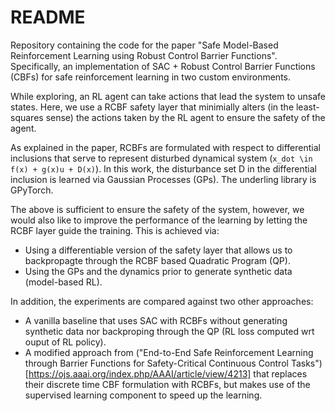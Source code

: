 # README 

Repository containing the code for the paper "Safe  Model-Based  Reinforcement  Learning using Robust Control Barrier Functions". Specifically, an implementation of SAC + Robust Control Barrier Functions (CBFs) for safe reinforcement learning in two custom environments.

While exploring, an RL agent can take actions that lead the system to unsafe states. Here, we use a RCBF safety layer that minimially alters (in the least-squares sense) the actions taken by the RL agent to ensure the safety of the agent.

As explained in the paper, RCBFs are formulated with respect to differential inclusions that serve to represent disturbed dynamical system (`x_dot \in f(x) + g(x)u + D(x)`). In this work, the disturbance set D in the differential inclusion is learned via Gaussian Processes (GPs). The underling library is GPyTorch.  

The above is sufficient to ensure the safety of the system, however, we would also like to improve the performance of the learning by letting the RCBF layer guide the training. This is achieved via:
* Using a differentiable version of the safety layer that allows us to backpropagte through the RCBF based Quadratic Program (QP).
* Using the GPs and the dynamics prior to generate synthetic data (model-based RL).

In addition, the experiments are compared against two other approaches:
* A vanilla baseline that uses SAC with RCBFs without generating synthetic data nor backproping through the QP (RL loss computed wrt ouput of RL policy).
* A modified approach from ("End-to-End Safe Reinforcement Learning through Barrier Functions for Safety-Critical Continuous Control Tasks")[https://ojs.aaai.org/index.php/AAAI/article/view/4213] that replaces their discrete time CBF formulation with RCBFs, but makes use of the supervised learning component to speed up the learning.
